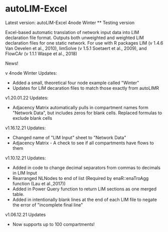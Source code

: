 # autoLIM-Excel

Latest version: autoLIM-Excel 4node Winter ** Testing version

Excel-based automatic translation of network input data into LIM declaration file format. 
Outputs both unweighted and weighted LIM declaration files for one static network.
For use with R packages LIM (v 1.4.6 Van Oevelen et al., 2010), limSolve (v 1.5.1 Soetaert et al., 2009), and FlowCAr (v 1.1.1 Waspe et al., 2018)

News!

v 4node Winter Updates:
- Added a small, theoretical four node example called "Winter"
- Updates for LIM decaration files to match those exactly from autoLIMR

v1.20.01.22 Updates:
- Adjacency Matrix automatically pulls in compartment names form "Network Data", but includes zeros for blank cells. Replaced formulas to exclude blank cells

v1.16.12.21 Updates:
- Changed name of "LIM Input" sheet to "Network Data"
- Adjacency Matrix - A check to see if all compartments have flows to them 

v1.10.12.21 Updates:
- Added in code to change decimal separators from commas to decimals in LIM Input
- Rearranged NLNodes to end of list (Required by enaR::enaTroAgg function (Lau et al.,2017))
- Added in Power Query function to return LIM sections as one merged table.
- Added in intentionally blank lines at the end of each LIM file to negate the error of "incomplete final line"

v1.06.12.21 Updates
- Now supports up to 100 compartments!

